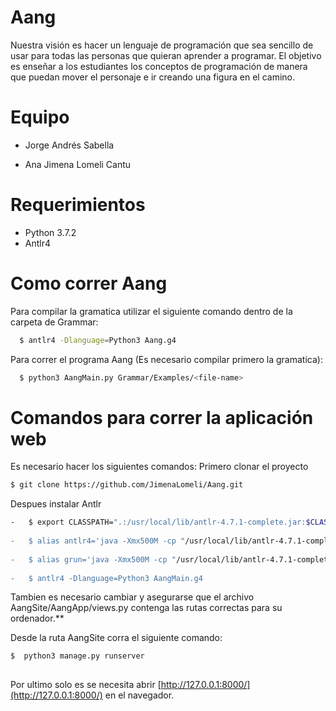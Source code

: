 
# Aang
Nuestra visión es hacer un lenguaje de programación que sea sencillo de usar para todas las personas que quieran aprender a programar. El objetivo es enseñar a los estudiantes los conceptos de programación de manera que puedan mover el personaje e ir creando una figura en el camino. 

# Equipo 

- Jorge Andrés Sabella

- Ana Jimena Lomeli Cantu
  
# Requerimientos
  
- Python 3.7.2
- Antlr4
 
# Como correr Aang
Para compilar la gramatica utilizar el siguiente comando dentro de la carpeta de Grammar:
```bash
  $ antlr4 -Dlanguage=Python3 Aang.g4
```
  
Para correr el programa Aang (Es necesario compilar primero la gramatica):
```bash
  $ python3 AangMain.py Grammar/Examples/<file-name>
```

# Comandos para correr la aplicación web
Es necesario hacer los siguientes comandos:
Primero clonar el proyecto
```bash
$ git clone https://github.com/JimenaLomeli/Aang.git
```
Despues instalar Antlr
```bash
-   $ export CLASSPATH=".:/usr/local/lib/antlr-4.7.1-complete.jar:$CLASSPATH
    
-   $ alias antlr4='java -Xmx500M -cp "/usr/local/lib/antlr-4.7.1-complete.jar:$CLASSPATH" org.antlr.v4.Tool'
    
-   $ alias grun='java -Xmx500M -cp "/usr/local/lib/antlr-4.7.1-complete.jar:$CLASSPATH" org.antlr.v4.gui.TestRig'
    
-   $ antlr4 -Dlanguage=Python3 AangMain.g4
```
Tambien es necesario cambiar y asegurarse que el archivo AangSite/AangApp/views.py contenga las rutas correctas para su ordenador.**

Desde la ruta AangSite corra el siguiente comando:
    
```bash
$  python3 manage.py runserver
    
```
Por ultimo solo es se necesita abrir [http://127.0.0.1:8000/](http://127.0.0.1:8000/) en el navegador.
